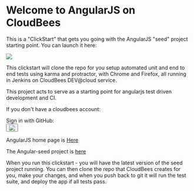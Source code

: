 # Welcome to AngularJS on CloudBees

This is a "ClickStart" that gets you going with the AngularJS "seed" project starting point. You can launch it here: 

<a href="https://grandcentral.cloudbees.com/?CB_clickstart=https://raw.github.com/CloudBees-community/angular-js-clickstart/master/clickstart.json"><img src="https://d3ko533tu1ozfq.cloudfront.net/clickstart/deployInstantly.png"/></a>

This clickstart will clone the repo for you setup automated unit and end to end tests using karma and protractor, with Chrome and Firefox, all running in Jenkins on CloudBees DEV@cloud service.

This project acts to serve as a starting point for angularjs test driven development and CI.


If you don't have a cloudbees account:
  <div>Sign in with GitHub:<div><button onClick="javascript:window.location='https://grandcentral.cloudbees.com/authenticate/start?provider=github&login_redirect=/';"><img src="https://grandcentral.cloudbees.com/images/github-icon_40.png" /></button>


AngularJS home page is [Here](http://angularjs.org/)

The Angular-seed project is [here](https://github.com/angular/angular-seed)

When you run this clickstart - you will have the latest version of the seed project running. You can then clone the repo that CloudBees creates for you, make your changes, and when you push back to git it will run the test suite, and deploy the app if all tests pass.

